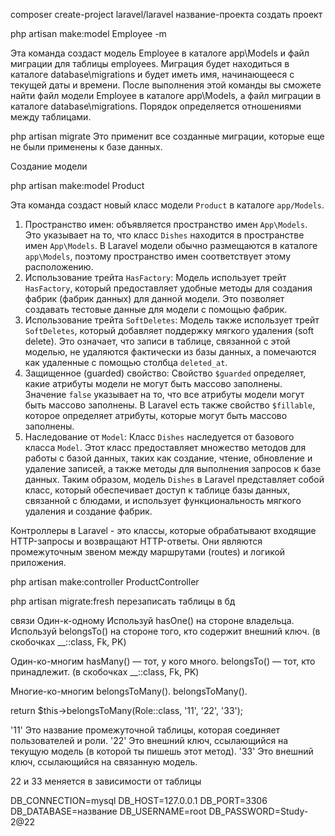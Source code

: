 composer create-project laravel/laravel название-проекта создать проект

php artisan make:model Employee -m 

Эта команда создаст модель Employee в каталоге app\Models и файл миграции для таблицы employees.
Миграция будет находиться в каталоге database\migrations и будет иметь имя, начинающееся с текущей даты и времени.
После выполнения этой команды вы сможете найти файл модели Employee в каталоге app\Models, а файл миграции в каталоге database\migrations.
Порядок определяется отношениями между таблицами.

php artisan migrate Это применит все созданные миграции, которые еще не были применены к базе данных.

Создание модели

php artisan make:model Product

Эта команда создаст новый класс модели `Product` в каталоге `app/Models`.
1. Пространство имен: объявляется пространство имен `App\Models`. Это указывает на то, что класс `Dishes` находится в пространстве имен `App\Models`. В Laravel модели обычно размещаются в каталоге `app\Models`, поэтому пространство имен соответствует этому расположению.
2. Использование трейта `HasFactory`: Модель использует трейт `HasFactory`, который предоставляет удобные методы для создания фабрик (фабрик данных) для данной модели. Это позволяет создавать тестовые данные для модели с помощью фабрик.
3. Использование трейта `SoftDeletes`: Модель также использует трейт `SoftDeletes`, который добавляет поддержку мягкого удаления (soft delete). Это означает, что записи в таблице, связанной с этой моделью, не удаляются фактически из базы данных, а помечаются как удаленные с помощью столбца `deleted_at`.
4. Защищенное (guarded) свойство: Свойство `$guarded` определяет, какие атрибуты модели не могут быть массово заполнены. Значение `false` указывает на то, что все атрибуты модели могут быть массово заполнены. В Laravel есть также свойство `$fillable`, которое определяет атрибуты, которые могут быть массово заполнены.
5. Наследование от `Model`: Класс `Dishes` наследуется от базового класса `Model`. Этот класс предоставляет множество методов для работы с базой данных, таких как создание, чтение, обновление и удаление записей, а также методы для выполнения запросов к базе данных.
Таким образом, модель `Dishes` в Laravel представляет собой класс, который обеспечивает доступ к таблице базы данных, связанной с блюдами, и использует функциональность мягкого удаления и создание фабрик.

Контроллеры в Laravel - это классы, которые обрабатывают входящие HTTP-запросы и возвращают HTTP-ответы. Они являются промежуточным звеном между маршрутами (routes) и логикой приложения.

php artisan make:controller ProductController


php artisan migrate:fresh перезаписать таблицы в бд

связи
Один-к-одному
Используй hasOne() на стороне владельца.
Используй belongsTo() на стороне того, кто содержит внешний ключ.
(в скобочках __::class, Fk, PK)

Один-ко-многим
hasMany() — тот, у кого много.
belongsTo() — тот, кто принадлежит.
(в скобочках __::class, Fk, PK)

Многие-ко-многим
belongsToMany().
belongsToMany().

return $this->belongsToMany(Role::class, '11', '22', '33');

'11'
Это название промежуточной таблицы, которая соединяет пользователей и роли.
'22'
Это внешний ключ, ссылающийся на текущую модель (в которой ты пишешь этот метод).
'33'
Это внешний ключ, ссылающийся на связанную модель.

22 и 33 меняется в зависимости от таблицы





DB_CONNECTION=mysql
DB_HOST=127.0.0.1
DB_PORT=3306
DB_DATABASE=название
DB_USERNAME=root
DB_PASSWORD=Study-2@22






